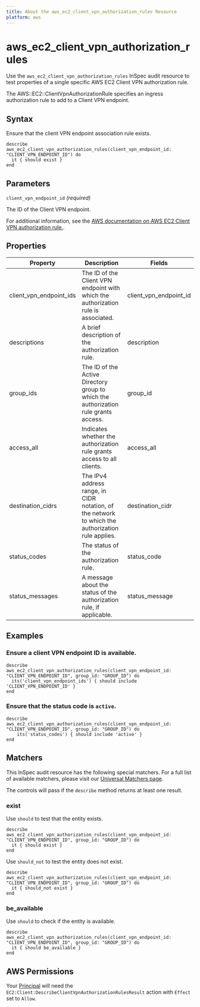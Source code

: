 ```yaml
---
title: About the aws_ec2_client_vpn_authorization_rules Resource
platform: aws
---
```


# aws_ec2_client_vpn_authorization_rules

Use the `aws_ec2_client_vpn_authorization_rules` InSpec audit resource to test properties of a single specific AWS EC2 Client VPN authorization rule.

The AWS::EC2::ClientVpnAuthorizationRule specifies an ingress authorization rule to add to a Client VPN endpoint.

## Syntax

Ensure that the client VPN endpoint association rule exists.

    describe aws_ec2_client_vpn_authorization_rules(client_vpn_endpoint_id: "CLIENT_VPN_ENDPOINT_ID") do
      it { should exist }
    end

## Parameters

`client_vpn_endpoint_id` _(required)_

The ID of the Client VPN endpoint.

For additional information, see the [AWS documentation on AWS EC2 Client VPN authorization rule.](https://docs.aws.amazon.com/AWSCloudFormation/latest/UserGuide/aws-resource-ec2-clientvpnauthorizationrule.html).

## Properties

| Property | Description | Fields |
| --- | --- | --- |
| client_vpn_endpoint_ids | The ID of the Client VPN endpoint with which the authorization rule is associated. | client_vpn_endpoint_id |
| descriptions | A brief description of the authorization rule. | description |
| group_ids | The ID of the Active Directory group to which the authorization rule grants access. | group_id |
| access_all | Indicates whether the authorization rule grants access to all clients. | access_all |
| destination_cidrs | The IPv4 address range, in CIDR notation, of the network to which the authorization rule applies. | destination_cidr |
| status_codes | The status of the authorization rule. | status_code |
| status_messages | A message about the status of the authorization rule, if applicable. | status_message |

## Examples

### Ensure a client VPN endpoint ID is available.

    describe aws_ec2_client_vpn_authorization_rules(client_vpn_endpoint_id: "CLIENT_VPN_ENDPOINT_ID", group_id: "GROUP_ID") do
      its('client_vpn_endpoint_ids') { should include 'CLIENT_VPN_ENDPOINT_ID' }
    end

### Ensure that the status code is `active`.

    describe aws_ec2_client_vpn_authorization_rules(client_vpn_endpoint_id: "CLIENT_VPN_ENDPOINT_ID", group_id: "GROUP_ID") do
        its('status_codes') { should include 'active' }
    end

## Matchers

This InSpec audit resource has the following special matchers. For a full list of available matchers, please visit our [Universal Matchers page](https://www.inspec.io/docs/reference/matchers/).

The controls will pass if the `describe` method returns at least one result.

### exist

Use `should` to test that the entity exists.

    describe aws_ec2_client_vpn_authorization_rules(client_vpn_endpoint_id: "CLIENT_VPN_ENDPOINT_ID", group_id: "GROUP_ID") do
      it { should exist }
    end

Use `should_not` to test the entity does not exist.

    describe aws_ec2_client_vpn_authorization_rules(client_vpn_endpoint_id: "CLIENT_VPN_ENDPOINT_ID", group_id: "GROUP_ID") do
      it { should_not exist }
    end

### be_available

Use `should` to check if the entity is available.

    describe aws_ec2_client_vpn_authorization_rules(client_vpn_endpoint_id: "CLIENT_VPN_ENDPOINT_ID", group_id: "GROUP_ID") do
      it { should be_available }
    end

## AWS Permissions

Your [Principal](https://docs.aws.amazon.com/IAM/latest/UserGuide/intro-structure.html#intro-structure-principal) will need the `EC2:Client:DescribeClientVpnAuthorizationRulesResult` action with `Effect` set to `Allow`.

